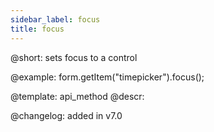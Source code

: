 ```yaml
---
sidebar_label: focus
title: focus
---          
```


@short: sets focus to a control





@example:
form.getItem("timepicker").focus();


@template: api_method
@descr:

@changelog: added in v7.0
